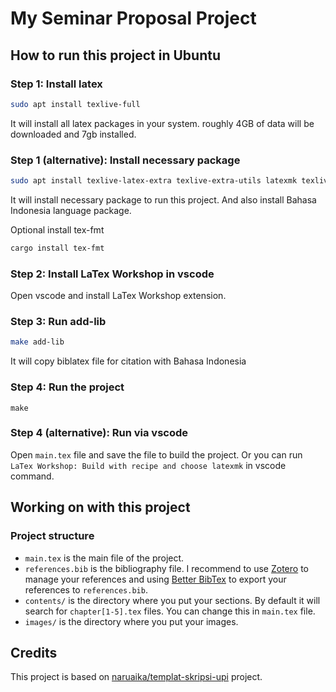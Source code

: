 # My Seminar Proposal Project

## How to run this project in Ubuntu

### Step 1: Install latex

```bash
sudo apt install texlive-full
```

It will install all latex packages in your system. roughly 4GB of data will be downloaded and 7gb installed.

### Step 1 (alternative): Install necessary package

```bash
sudo apt install texlive-latex-extra texlive-extra-utils latexmk texlive-lang-other
```

It will install necessary package to run this project.
And also install Bahasa Indonesia language package.

Optional install tex-fmt

```bash
cargo install tex-fmt
```

### Step 2: Install LaTex Workshop in vscode

Open vscode and install LaTex Workshop extension.

### Step 3: Run add-lib

```bash
make add-lib
```

It will copy biblatex file for citation with Bahasa Indonesia

### Step 4: Run the project

```
make
```

### Step 4 (alternative): Run via vscode

Open `main.tex` file and save the file to build the project.
Or you can run `LaTex Workshop: Build with recipe and choose latexmk` in vscode command.

## Working on with this project

### Project structure

- `main.tex` is the main file of the project.
- `references.bib` is the bibliography file. I recommend to use [Zotero](https://www.zotero.org/) to manage your references and using [Better BibTex](https://retorque.re/zotero-better-bibtex/) to export your references to `references.bib`.
- `contents/` is the directory where you put your sections. By default it will search for `chapter[1-5].tex` files. You can change this in `main.tex` file.
- `images/` is the directory where you put your images.

<!-- add credits to the original author https://github.com/naruaika/templat-skripsi-upi -->

## Credits

This project is based on [naruaika/templat-skripsi-upi](https://github.com/naruaika/templat-skripsi-upi) project.
